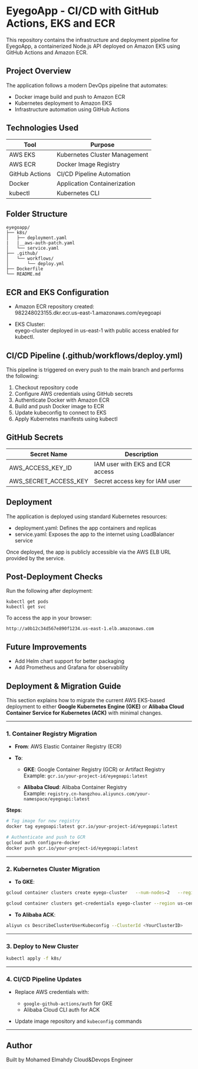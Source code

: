 
# EyegoApp - CI/CD with GitHub Actions, EKS and ECR

This repository contains the infrastructure and deployment pipeline for EyegoApp, a containerized Node.js API deployed on Amazon EKS using GitHub Actions and Amazon ECR.

## Project Overview

The application follows a modern DevOps pipeline that automates:
- Docker image build and push to Amazon ECR
- Kubernetes deployment to Amazon EKS
- Infrastructure automation using GitHub Actions

## Technologies Used

| Tool            | Purpose                           |
|-----------------|-----------------------------------|
| AWS EKS         | Kubernetes Cluster Management     |
| AWS ECR         | Docker Image Registry             |
| GitHub Actions  | CI/CD Pipeline Automation         |
| Docker          | Application Containerization      |
| kubectl         | Kubernetes CLI                    |

## Folder Structure

```
eyegoapp/
├── k8s/
│   ├── deployment.yaml
|   |__aws-auth-patch.yaml    
│   └── service.yaml
├── .github/
│   └── workflows/
│       └── deploy.yml
├── Dockerfile
└── README.md
```

## ECR and EKS Configuration

- Amazon ECR repository created:  
  982248023155.dkr.ecr.us-east-1.amazonaws.com/eyegoapi

- EKS Cluster:  
  eyego-cluster deployed in us-east-1 with public access enabled for kubectl.

## CI/CD Pipeline (.github/workflows/deploy.yml)

This pipeline is triggered on every push to the main branch and performs the following:

1. Checkout repository code
2. Configure AWS credentials using GitHub secrets
3. Authenticate Docker with Amazon ECR
4. Build and push Docker image to ECR
5. Update kubeconfig to connect to EKS
6. Apply Kubernetes manifests using kubectl

## GitHub Secrets

| Secret Name             | Description                      |
|-------------------------|----------------------------------|
| AWS_ACCESS_KEY_ID       | IAM user with EKS and ECR access |
| AWS_SECRET_ACCESS_KEY   | Secret access key for IAM user   |

## Deployment

The application is deployed using standard Kubernetes resources:

- deployment.yaml: Defines the app containers and replicas
- service.yaml: Exposes the app to the internet using LoadBalancer service

Once deployed, the app is publicly accessible via the AWS ELB URL provided by the service.

## Post-Deployment Checks

Run the following after deployment:

```
kubectl get pods
kubectl get svc
```

To access the app in your browser:

```
http://a0b12c34d567e890f1234.us-east-1.elb.amazonaws.com
```

## Future Improvements
- Add Helm chart support for better packaging
- Add Prometheus and Grafana for observability
##  Deployment & Migration Guide
This section explains how to migrate the current AWS EKS-based deployment to either **Google Kubernetes Engine (GKE)** or **Alibaba Cloud Container Service for Kubernetes (ACK)** with minimal changes.

---

### 1. Container Registry Migration

* **From**: AWS Elastic Container Registry (ECR)
* **To**:

  * **GKE**: Google Container Registry (GCR) or Artifact Registry  
    Example: `gcr.io/your-project-id/eyegoapi:latest`

  * **Alibaba Cloud**: Alibaba Container Registry  
    Example: `registry.cn-hangzhou.aliyuncs.com/your-namespace/eyegoapi:latest`

**Steps**:

```bash
# Tag image for new registry
docker tag eyegoapi:latest gcr.io/your-project-id/eyegoapi:latest

# Authenticate and push to GCR
gcloud auth configure-docker
docker push gcr.io/your-project-id/eyegoapi:latest
```

---

### 2. Kubernetes Cluster Migration

* **To GKE**:

```bash
gcloud container clusters create eyego-cluster   --num-nodes=2   --region=us-central1   --enable-ip-alias

gcloud container clusters get-credentials eyego-cluster --region us-central1
```

* **To Alibaba ACK**:

```bash
aliyun cs DescribeClusterUserKubeconfig --ClusterId <YourClusterID>
```

---

### 3. Deploy to New Cluster

```bash
kubectl apply -f k8s/
```

---

### 4. CI/CD Pipeline Updates

* Replace AWS credentials with:
  - `google-github-actions/auth` for GKE
  - Alibaba Cloud CLI auth for ACK

* Update image repository and `kubeconfig` commands
---
## Author

Built by Mohamed Elmahdy Cloud&Devops Engineer
